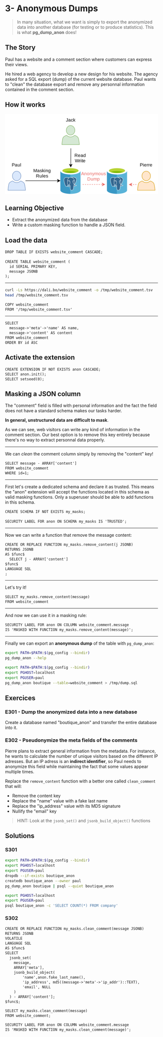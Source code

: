 # 3- Anonymous Dumps

> In many situation, what we want is simply to export the anonymized
> data into another database (for testing or to produce statistics).
> This is what **pg_dump_anon** does!

## The Story

Paul has a website and a comment section where customers can express
their views.

He hired a web agency to develop a new design for his website. The
agency asked for a SQL export (dump) of the current website database.
Paul wants to \"clean\" the database export and remove any personnal
information contained in the comment section.

## How it works

![](img/anon_dump.png)

## Learning Objective

-   Extract the anonymized data from the database
-   Write a custom masking function to handle a JSON field.

## Load the data

``` run-postgres
DROP TABLE IF EXISTS website_comment CASCADE;

CREATE TABLE website_comment (
  id SERIAL PRIMARY KEY,
  message JSONB
);
```

------------------------------------------------------------------------

```bash
curl -Ls https://dali.bo/website_comment -o /tmp/website_comment.tsv
head /tmp/website_comment.tsv
```

``` run-postgres
COPY website_comment
FROM '/tmp/website_comment.tsv'
```

---

``` run-postgres
SELECT
  message->'meta'->'name' AS name,
  message->'content' AS content
FROM website_comment
ORDER BY id ASC
```

## Activate the extension

``` run-postgres
CREATE EXTENSION IF NOT EXISTS anon CASCADE;
SELECT anon.init();
SELECT setseed(0);
```

## Masking a JSON column

The \"comment\" field is filled with personal information and the fact
the field does not have a standard schema makes our tasks harder.

**In general, unstructured data are difficult to mask**.

As we can see, web visitors can write any kind of information in the
comment section. Our best option is to remove this key entirely because
there\'s no way to extract personnal data properly.


------------------------------------------------------------------------

We can *clean* the comment column simply by removing the \"content\"
key!

``` run-postgres
SELECT message - ARRAY['content']
FROM website_comment
WHERE id=1;
```

------------------------------------------------------------------------

First let\'s create a dedicated schema and declare it as trusted. This
means the \"anon\" extension will accept the functions located in this
schema as valid masking functions. Only a superuser should be able to
add functions in this schema.


``` run-postgres
CREATE SCHEMA IF NOT EXISTS my_masks;

SECURITY LABEL FOR anon ON SCHEMA my_masks IS 'TRUSTED';
```


------------------------------------------------------------------------

Now we can write a function that remove the message content:

``` run-postgres
CREATE OR REPLACE FUNCTION my_masks.remove_content(j JSONB)
RETURNS JSONB
AS $func$
  SELECT j - ARRAY['content']
$func$
LANGUAGE SQL
;
```


------------------------------------------------------------------------

Let\'s try it!

``` run-postgres
SELECT my_masks.remove_content(message)
FROM website_comment
```


------------------------------------------------------------------------

And now we can use it in a masking rule:

``` run-postgres
SECURITY LABEL FOR anon ON COLUMN website_comment.message
IS 'MASKED WITH FUNCTION my_masks.remove_content(message)';
```

------------------------------------------------------------------------

Finally we can export an **anonymous dump** of the table with
`pg_dump_anon`:

``` bash
export PATH=$PATH:$(pg_config --bindir)
pg_dump_anon --help
```

``` bash
export PATH=$PATH:$(pg_config --bindir)
export PGHOST=localhost
export PGUSER=paul
pg_dump_anon boutique --table=website_comment > /tmp/dump.sql
```

## Exercices

### E301 - Dump the anonymized data into a new database

Create a database named \"boutique_anon\" and transfer the entire
database into it.

### E302 - Pseudonymize the meta fields of the comments

Pierre plans to extract general information from the metadata. For
instance, he wants to calculate the number of unique visitors based on
the different IP adresses. But an IP adress is an **indirect
identifier**, so Paul needs to anonymize this field while maintaining
the fact that some values appear multiple times.

Replace the `remove_content` function with a better one called
`clean_comment` that will:

-   Remove the content key
-   Replace the \"name\" value with a fake last name
-   Replace the \"ip_address\" value with its MD5 signature
-   Nullify the \"email\" key

> HINT: Look at the `jsonb_set()` and `jsonb_build_object()` functions

## Solutions

### S301

``` bash
export PATH=$PATH:$(pg_config --bindir)
export PGHOST=localhost
export PGUSER=paul
dropdb --if-exists boutique_anon
createdb boutique_anon --owner paul
pg_dump_anon boutique | psql --quiet boutique_anon
```

``` bash
export PGHOST=localhost
export PGUSER=paul
psql boutique_anon -c 'SELECT COUNT(*) FROM company'
```

### S302

```run-postgres
CREATE OR REPLACE FUNCTION my_masks.clean_comment(message JSONB)
RETURNS JSONB
VOLATILE
LANGUAGE SQL
AS $func$
SELECT
  jsonb_set(
    message,
    ARRAY['meta'],
    jsonb_build_object(
        'name',anon.fake_last_name(),
        'ip_address', md5((message->'meta'->'ip_addr')::TEXT),
        'email', NULL
    )
  ) - ARRAY['content'];
$func$;
```

``` run-postgres
SELECT my_masks.clean_comment(message)
FROM website_comment;
```

``` run-postgres
SECURITY LABEL FOR anon ON COLUMN website_comment.message
IS 'MASKED WITH FUNCTION my_masks.clean_comment(message)';
```
